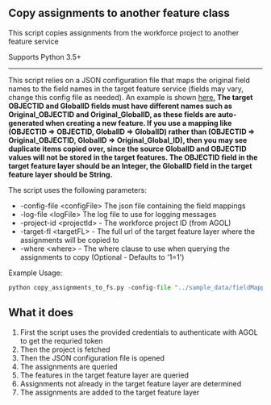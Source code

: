 ## Copy assignments to another feature class

This script copies assignments from the workforce project to another feature service

Supports Python 3.5+

----

This script relies on a JSON configuration file that maps the original field names to the field names in the target feature service (fields may vary, change this config file as needed). An example is shown [here.](sample_data/fieldMappings.json) **The target OBJECTID and GlobalID fields must have different names such as Original_OBJECTID and Original_GlobalID, as these fields are auto-generated when creating a new feature. If you use a mapping like (OBJECTID => OBJECTID, GlobalID => GlobalID) rather than (OBJECTID => Original_OBJECTID, GlobalID => Original_Global_ID), then you may see duplicate items copied over, since the source GlobalID and OBJECTID values will not be stored in the target features. The OBJECTID field in the target feature layer should be an Integer, the GlobalID field in the target feature layer should be String.**

The script uses the following parameters:

- -config-file \<configFile\> The json file containing the field mappings
- -log-file \<logFile\> The log file to use for logging messages
- -project-id \<projectId\> - The workforce project ID (from AGOL)
- -target-fl \<targetFL\> - The full url of the target feature layer where the assignments will be copied to
- -where \<where\> - The where clause to use when querying the assignments to copy (Optional - Defaults to '1=1')

Example Usage:
```python
python copy_assignments_to_fs.py -config-file "../sample_data/fieldMappings.json" -u username -p password -org "https://<org>.maps.arcgis.com" -target-fl "http://services.arcgis.com/<server>/arcgis/rest/services/AssignmentsArchives/FeatureServer/0" -where "1=1" -project-id "038a1926d2d741dc8acabefd5b2cc5d3" -log-file "log.txt"
```

## What it does

 1. First the script uses the provided credentials to authenticate with AGOL to get the requried token
 2. Then the project is fetched
 3. Then the JSON configuration file is opened
 4. The assignments are queried
 5. The features in the target feature layer are queried
 6. Assignments not already in the target feature layer are determined
 7. The assignments are added to the target feature layer
